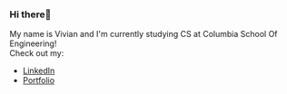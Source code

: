 ### Hi there👋

My name is Vivian and I'm currently studying CS at Columbia School Of Engineering!
<br>
Check out my:
- [LinkedIn](https://www.linkedin.com/in/ni-vivian/)
- [Portfolio](http://vivianknee.com/)

